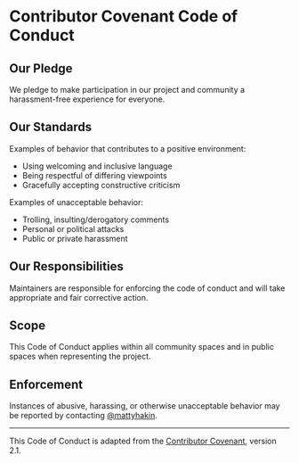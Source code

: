 # Contributor Covenant Code of Conduct

## Our Pledge

We pledge to make participation in our project and community a harassment-free experience for everyone.

## Our Standards

Examples of behavior that contributes to a positive environment:

- Using welcoming and inclusive language
- Being respectful of differing viewpoints
- Gracefully accepting constructive criticism

Examples of unacceptable behavior:

- Trolling, insulting/derogatory comments
- Personal or political attacks
- Public or private harassment

## Our Responsibilities

Maintainers are responsible for enforcing the code of conduct and will take appropriate and fair corrective action.

## Scope

This Code of Conduct applies within all community spaces and in public spaces when representing the project.

## Enforcement

Instances of abusive, harassing, or otherwise unacceptable behavior may be reported by contacting [@mattyhakin](https://github.com/mattyhakin).

---

This Code of Conduct is adapted from the [Contributor Covenant](https://www.contributor-covenant.org), version 2.1.
